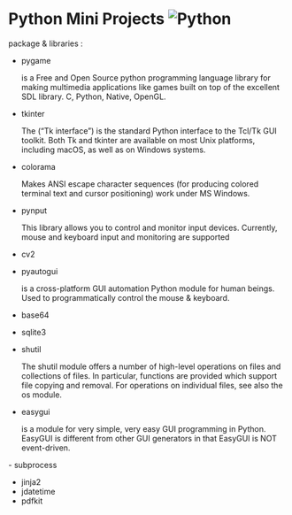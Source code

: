 # Python Mini Projects ![Python](https://img.shields.io/badge/python-3670A0?style=for-the-badge&logo=python&logoColor=ffdd54) 
package & libraries : 
- pygame
  <p>is a Free and Open Source python programming language library for making multimedia applications like games built on top of the excellent SDL library. C,        Python, Native, OpenGL.</p>
- tkinter
  <p>The (“Tk interface”) is the standard Python interface to the Tcl/Tk GUI toolkit. Both Tk and tkinter are available on most Unix platforms, including macOS, as well   as on Windows systems.</p>
- colorama
  <p>Makes ANSI escape character sequences (for producing colored terminal text and cursor positioning) work under MS Windows.</p>
- pynput
  <p>This library allows you to control and monitor input devices. Currently, mouse and keyboard input and monitoring are supported</p>
- cv2
    <p></p>
- pyautogui
  <p>is a cross-platform GUI automation Python module for human beings. Used to programmatically control the mouse & keyboard.</p>
- base64
    
- sqlite3
- shutil
  <p>The shutil module offers a number of high-level operations on files and collections of files. In particular, functions are provided which support file copying and removal. For operations on individual files, see also the os module.</p>
- easygui
  <p>is a module for very simple, very easy GUI programming in Python. EasyGUI is different from other GUI generators in that EasyGUI is NOT event-driven.
</p>
- subprocess

- jinja2
- jdatetime
- pdfkit
